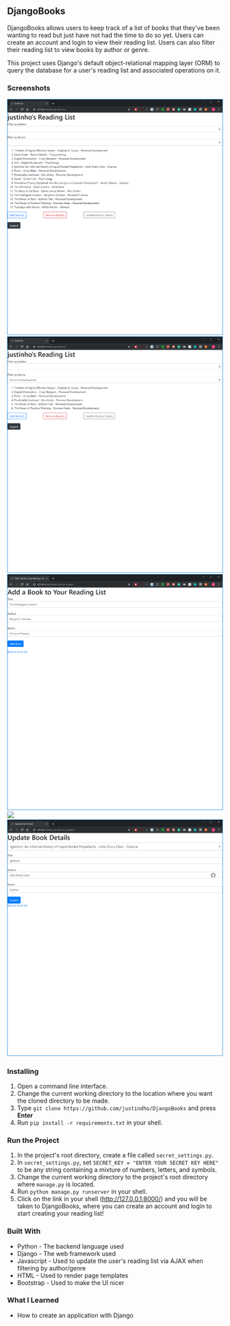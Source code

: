 ## DjangoBooks
DjangoBooks allows users to keep track of a list of books that they've been wanting to read but just have not had the time to do so yet. Users can create an account and login to view their reading list. Users can also filter their reading list to view books by author or genre. 

This project uses Django's default object-relational mapping layer (ORM) to query the database for a user's reading list and associated operations on it.

### Screenshots
![](/images/booklist.png)
![](/images/booklist_filtered.png)
![](/images/add_book.png)
![](/images/remove_books.png)
![](/images/update_book.png)

### Installing
1. Open a command line interface.
2. Change the current working directory to the location where you want the cloned directory to be made.
3. Type `git clone https://github.com/justindho/DjangoBooks` and press <b>Enter</b>
4. Run `pip install -r requirements.txt` in your shell. 

### Run the Project
1. In the project's root directory, create a file called `secret_settings.py`.
2. In `secret_settings.py`, set `SECRET_KEY = "ENTER YOUR SECRET KEY HERE"` to be any string containing a mixture of numbers, letters, and symbols.
1. Change the current working directory to the project's root directory where `manage.py` is located.
2. Run `python manage.py runserver` in your shell.
3. Click on the link in your shell (http://127.0.0.1:8000/) and you will be taken to DjangoBooks, where you can create an account and login to start creating your reading list!

### Built With
- Python - The backend language used
- Django - The web framework used
- Javascript - Used to update the user's reading list via AJAX when filtering by author/genre
- HTML - Used to render page templates
- Bootstrap - Used to make the UI nicer

### What I Learned
- How to create an application with Django
